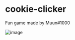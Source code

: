 # cookie-clicker
Fun game made by Muun#1000

![image](https://user-images.githubusercontent.com/81131294/201531567-4f03cf82-a9d9-444a-96dd-cd7a19850a80.png)
